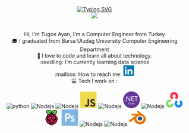 <div align="center">
 <a href="https://git.io/typing-svg"><img src="https://readme-typing-svg.herokuapp.com?font=Fira+Code&size=31&pause=700&color=98ABF7&center=true&width=550&lines=Hi%2C+there+%E2%9C%A8;Nice+to+meet+you!" alt="Typing SVG" /></a>
 </div>
<div id="header" align="center">
  <img src="https://media.giphy.com/media/hpXdHPfFI5wTABdDx9/giphy.gif" width="400"/>
</div>
   
<br>
<p align="center">
  Hi, I'm Tugce Ayan, I'm a Computer Engineer from Turkey
  <br>
  🎓 I graduated from Bursa Uludag University Computer Engineering Department
  <br>
  📖 I love to code and learn all about technology.
  <br>
  :seedling: I’m currently learning data science
  <br>
  :mailbox: How to reach me:  <a href="https://www.linkedin.com/in/tugceayan/"><img width="30" src="https://github.com/devicons/devicon/blob/master/icons/linkedin/linkedin-original.svg"></a>
  <br>
  💻 Tech I work on :

<p align="center">
      <img src="https://www.vectorlogo.zone/logos/python/python-icon.svg" alt="python" width="45" height="45"/>
      <img src="https://www.vectorlogo.zone/logos/mysql/mysql-icon.svg" alt="Nodejs" width="54" height="45"/>
      <img src="https://www.vectorlogo.zone/logos/w3_html5/w3_html5-icon.svg" alt="Nodejs" width="45" height="45"/>
      <img src="https://github.com/devicons/devicon/blob/master/icons/javascript/javascript-original.svg" alt="Nodejs" width="45" height="45"/>
      <img src="https://www.vectorlogo.zone/logos/w3_css/w3_css-icon.svg" alt="Nodejs" width="45" height="45"/>
      <img src="https://github.com/devicons/devicon/blob/master/icons/dotnetcore/dotnetcore-original.svg" alt="Nodejs" width="45" height="45"/>
      <img src="https://www.vectorlogo.zone/logos/nodejs/nodejs-icon.svg" alt="Nodejs" width="45" height="45"/>
      <img src="https://github.com/devicons/devicon/blob/master/icons/opencv/opencv-original.svg" alt="Nodejs" width="45" height="45"/>
      <img src="https://github.com/devicons/devicon/blob/master/icons/raspberrypi/raspberrypi-original.svg" alt="Nodejs" width="45" height="45"/>
      <img src="https://github.com/devicons/devicon/blob/master/icons/photoshop/photoshop-plain.svg" alt="Nodejs" width="45" height="45"/>
      <img src="https://www.vectorlogo.zone/logos/unity3d/unity3d-icon.svg" alt="Nodejs" width="45" height="45"/>
      <img src="https://www.vectorlogo.zone/logos/adobe_illustrator/adobe_illustrator-icon.svg" alt="Nodejs" width="45" height="45"/>
      <img src="https://github.com/devicons/devicon/blob/master/icons/blender/blender-original.svg" alt="Nodejs" width="45" height="45"/>

</p>

<!--
**tugcenaya/tugcenaya** is a ✨ _special_ ✨ repository because its `README.md` (this file) appears on your GitHub profile.

Here are some ideas to get you started:

- 🔭 I’m currently working on ...
- 🌱 I’m currently learning ...
- 👯 I’m looking to collaborate on ...
- 🤔 I’m looking for help with ...
- 💬 Ask me about ...
- 📫 How to reach me: ...
- 😄 Pronouns: ...
- ⚡ Fun fact: ...
-->

